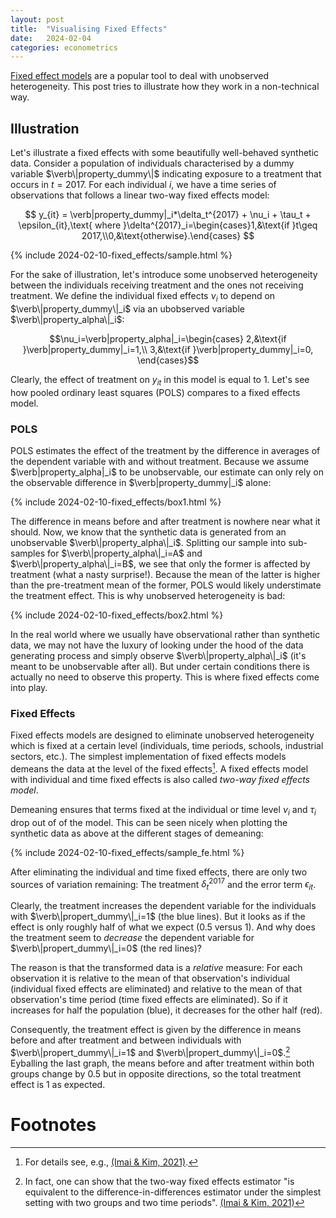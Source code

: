 ```yaml
---
layout: post
title:  "Visualising Fixed Effects"
date:   2024-02-04
categories: econometrics
---
```

[Fixed effect models](https://en.wikipedia.org/wiki/Fixed_effects_model) are a popular tool to deal with unobserved heterogeneity.  This post tries to illustrate how they work in a non-technical way.
<!--more-->

## Illustration

Let's illustrate a fixed effects with some beautifully well-behaved synthetic data.  Consider a population of individuals characterised by a dummy variable $\verb\|property_dummy\|$ indicating exposure to a treatment that occurs in $t=2017$.  For each individual $i$, we have a time series of observations that follows a linear two-way fixed effects model:

$$
y_{it} = \verb|property_dummy|_i*\delta_t^{2017} + \nu_i + \tau_t + \epsilon_{it},\text{ where }\delta^{2017}_i=\begin{cases}1,&\text{if }t\geq 2017,\\0,&\text{otherwise}.\end{cases}
$$

{% include 2024-02-10-fixed_effects/sample.html %}

For the sake of illustration, let's introduce some unobserved heterogeneity between the individuals receiving treatment and the ones not receiving treatment.  We define the individual fixed effects $\nu_i$ to depend on $\verb\|property_dummy\|_i$ via an ubobserved variable $\verb\|property_alpha\|_i$:

$$\nu_i=\verb|property_alpha|_i=\begin{cases}
	2,&\text{if }\verb|property_dummy|_i=1,\\
	3,&\text{if }\verb|property_dummy|_i=0,
	\end{cases}$$

Clearly, the effect of treatment on $y_{it}$ in this model is equal to 1.  Let's see how pooled ordinary least squares (POLS) compares to a fixed effects model.

### POLS
POLS estimates the effect of the treatment by the difference in averages of the dependent variable with and without treatment.  Because we assume $\verb|property_alpha|_i$ to be unobservable, our estimate can only rely on the observable difference in $\verb|property_dummy|_i$ alone:

{% include 2024-02-10-fixed_effects/box1.html %}

The difference in means before and after treatment is nowhere near what it should.  Now, we know that the synthetic data is generated from an unobservable $\verb\|property_alpha\|_i$.  Splitting our sample into sub-samples for $\verb\|property_alpha\|_i=A$ and $\verb\|property_alpha\|_i=B$, we see that only the former is affected by treatment (what a nasty surprise!).  Because the mean of the latter is higher than the pre-treatment mean of the former, POLS would likely understimate the treatment effect.  This is why unobserved heterogeneity is bad:

{% include 2024-02-10-fixed_effects/box2.html %}

In the real world where we usually have observational rather than synthetic data, we may not have the luxury of looking under the hood of the data generating process and simply observe $\verb\|property_alpha\|_i$ (it's meant to be unobservable after all).  But under certain conditions there is actually no need to observe this property.  This is where fixed effects come into play.

### Fixed Effects

Fixed effects models are designed to eliminate unobserved heterogeneity which is fixed at a certain level (individuals, time periods, schools, industrial sectors, etc.).  The simplest implementation of fixed effects models demeans the data at the level of the fixed effects[^1].  A fixed effects model with individual and time fixed effects is also called *two-way fixed effects model*.

Demeaning ensures that terms fixed at the individual or time level $\nu_i$ and $\tau_i$ drop out of of the model.  This can be seen nicely when plotting the synthetic data as above at the different stages of demeaning:

{% include 2024-02-10-fixed_effects/sample_fe.html %}

After eliminating the individual and time fixed effects, there are only two sources of variation remaining: The treatment $\delta_t^{2017}$ and the error term $\epsilon_{it}$.

Clearly, the treatment increases the dependent variable for  the individuals with $\verb\|propert_dummy\|_i=1$ (the blue lines).  But it looks as if the effect is only roughly half of what we expect (0.5 versus 1).  And why does the treatment seem to *decrease* the dependent variable for $\verb\|propert_dummy\|_i=0$ (the red lines)? 

The reason is that the transformed data is a *relative* measure:  For each observation it is relative to the mean of that observation's individual (individual fixed effects are eliminated) and relative to the mean of that observation's time period (time fixed effects are eliminated).  So if it increases for half the population (blue), it decreases for the other half (red).

Consequently, the treatment effect is given by the difference in means before and after treatment and between individuals with $\verb\|propert_dummy\|_i=1$ and $\verb\|propert_dummy\|_i=0$.[^2]  Eyballing the last graph, the means before and after treatment within both groups change by 0.5 but in opposite directions, so the total treatment effect is 1 as expected.



# Footnotes
[^1]: For details see, e.g., [(Imai & Kim, 2021)](https://www.cambridge.org/core/journals/political-analysis/article/abs/on-the-use-of-twoway-fixed-effects-regression-models-for-causal-inference-with-panel-data/F10006D0210407C5F9C7CAC1EEE3EF0D).
[^2]: In fact, one can show that the two-way fixed effects estimator "is equivalent to the difference-in-differences estimator under the simplest setting with two groups and two time periods". [(Imai & Kim, 2021)](https://www.cambridge.org/core/journals/political-analysis/article/abs/on-the-use-of-twoway-fixed-effects-regression-models-for-causal-inference-with-panel-data/F10006D0210407C5F9C7CAC1EEE3EF0D)
